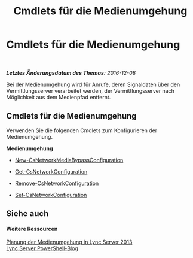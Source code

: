 ﻿---
title: Cmdlets für die Medienumgehung
TOCTitle: Cmdlets für die Medienumgehung
ms:assetid: c3463dd2-2372-41b5-8b49-cbe5c2261b6f
ms:mtpsurl: https://technet.microsoft.com/de-de/library/Gg415674(v=OCS.15)
ms:contentKeyID: 49295318
ms.date: 12/10/2016
mtps_version: v=OCS.15
ms.translationtype: HT
---

# Cmdlets für die Medienumgehung

 

_**Letztes Änderungsdatum des Themas:** 2016-12-08_

Bei der Medienumgehung wird für Anrufe, deren Signaldaten über den Vermittlungsserver verarbeitet werden, der Vermittlungsserver nach Möglichkeit aus dem Medienpfad entfernt.

## Cmdlets für die Medienumgehung

Verwenden Sie die folgenden Cmdlets zum Konfigurieren der Medienumgehung.

**Medienumgehung**

  - [New-CsNetworkMediaBypassConfiguration](new-csnetworkmediabypassconfiguration.md)

  - [Get-CsNetworkConfiguration](get-csnetworkconfiguration.md)

  - [Remove-CsNetworkConfiguration](remove-csnetworkconfiguration.md)

  - [Set-CsNetworkConfiguration](set-csnetworkconfiguration.md)

## Siehe auch

#### Weitere Ressourcen

[Planung der Medienumgehung in Lync Server 2013](lync-server-2013-planning-for-media-bypass.md)  
[Lync Server PowerShell-Blog](http://go.microsoft.com/fwlink/?linkid=203150%26clcid=0x407)

